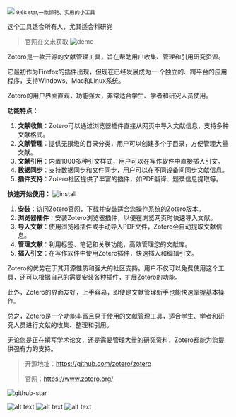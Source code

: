 <img src="/assets/image/240713-zotero-1.png">
<small>9.6k star,一款惊艳、实用的小工具</small>

这个工具适合所有人，尤其适合科研党
>官网在文末获取
![demo](/assets/image/240713-zotero-1.png)


Zotero是一款开源的文献管理工具，旨在帮助用户收集、管理和引用研究资源。

它最初作为Firefox的插件出现，但现在已经发展成为一
个独立的、跨平台的应用程序，支持Windows、Mac和Linux系统。

Zotero的用户界面直观，功能强大，非常适合学生、学者和研究人员使用。

**功能特点：**
1. **文献收集**：Zotero可以通过浏览器插件直接从网页中导入文献信息，支持多种文献格式。
2. **文献管理**：提供无限级的目录分类，用户可以创建多个子目录，方便管理大量文献。
3. **文献引用**：内置1000多种引文样式，用户可以在写作软件中直接插入引文。
4. **数据同步**：支持数据同步和文件同步，用户可以在不同设备间同步文献信息。
5. **插件支持**：Zotero社区提供了丰富的插件，如PDF翻译、题录信息提取等。

**快速开始使用：**
![install](/assets/image/240713-zotero-2.png)

1. **安装**：访问Zotero官网，下载并安装适合您操作系统的Zotero版本。
2. **浏览器插件**：安装Zotero浏览器插件，以便在浏览网页时快速导入文献。
3. **导入文献**：使用浏览器插件或手动导入PDF文件，Zotero会自动提取文献信息。
4. **管理文献**：利用标签、笔记和关联功能，高效管理您的文献库。
5. **插入引文**：在写作软件中使用Zotero插件，快速插入和编辑引文。

Zotero的优势在于其开源性质和强大的社区支持。用户不仅可以免费使用这个工具，还可以根据自己的需要安装各种插件，扩展Zotero的功能。

此外，Zotero的界面友好，上手容易，即使是文献管理新手也能快速掌握基本操作。

总之，Zotero是一个功能丰富且易于使用的文献管理工具，适合学生、学者和研究人员进行文献的收集、整理和引用。

无论您是正在撰写学术论文，还是需要管理大量的研究资料，Zotero都能为您提供强有力的支持。


>开源地址：https://github.com/zotero/zotero
>
>官网：https://www.zotero.org/

![github-star](/assets/image/240713-zotero.png)


![alt text](/assets/image/240713-zotero-3.png)
![alt text](/assets/image/240713-zotero-4.png)
![alt text](/assets/image/240713-zotero-5.png)